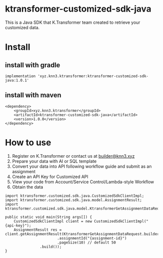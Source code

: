 # ktransformer-customized-sdk-java
This is a Java SDK that K.Transformer team created to retrieve your customized data.

# Install
## install with gradle
```
implementation 'xyz.knn3.ktransformer:ktransformer-customized-sdk-java:1.0.1'
```

## install with maven
```
<dependency>
    <groupId>xyz.knn3.ktransformer</groupId>
    <artifactId>ktransformer-customized-sdk-java</artifactId>
    <version>1.0.0</version>
</dependency>
```

# How to use
1. Register on K.Transformer or contact us at builder@knn3.xyz
2. Prepare your data with AI or SQL template
3. Convert your data into API following workflow guide and submit as an assignment
4. Create an API Key for Customized API
5. View your code from Account/Service Control/Lambda-style Workflow
6. Obtain the data

```
import ktransformer.customized.sdk.java.CustomizedSdkClientImpl;
import ktransformer.customized.sdk.java.model.AssignmentResult;
import ktransformer.customized.sdk.java.model.KtransformerGetAssignmentDataRequest;

public static void main(String args[]) {
    CustomizedSdkClientImpl client = new CustomizedSdkClientImpl("{api-key}");
    AssignmentResult res = client.getAssignmentResult(KtransformerGetAssignmentDataRequest.builder()
                        .assignmentId("{assignment-id}")
                        .pageSize(10) // default 50
                .build());
}

```

